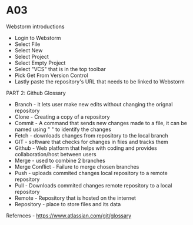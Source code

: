 # A03
Webstorm introductions
- Login to Webstorm
- Select File
- Select New
- Select Project
- Select Empty Project
- Select "VCS" that is in the top toolbar
- Pick Get From Version Control
- Lastly paste the repository's URL that needs to be linked to Webstorm 


PART 2: Github Glossary
- Branch - it lets user make new edits without changing the orignal repository
- Clone - Creating a copy of a repository
- Commit - A command that sends new changes made to a file, it can be named using " " to identify the changes
- Fetch - downloads changes from repository to the local branch
- GIT - software that checks for changes in fiies and tracks them
- Github - Web platform that helps with coding and provides collaboration/host between users
- Merge - used to combine 2 branches
- Merge Conflict - Failure to merge chosen branches
- Push - uploads commited changes local repository to a remote repository
- Pull - Downloads commited changes remote repository to a local repository  
- Remote - Repository that is hosted on the internet
- Repository - place to store files and its data

Refernces -
https://www.atlassian.com/git/glossary
